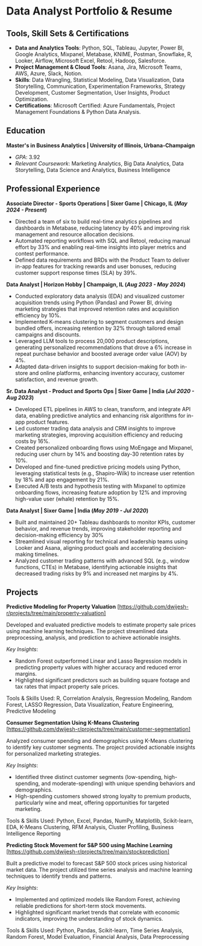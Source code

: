 # Data Analyst Portfolio & Resume

## Tools, Skill Sets & Certifications
- **Data and Analytics Tools**: Python, SQL, Tableau, Jupyter, Power BI, Google Analytics, Mixpanel, Metabase, KNIME, Postman, Snowflake, R, Looker, Airflow, Microsoft Excel, Retool, Hadoop, Salesforce.
- **Project Management & Cloud Tools**: Asana, Jira, Microsoft Teams, AWS, Azure, Slack, Notion.
- **Skills**: Data Wrangling, Statistical Modeling, Data Visualization, Data Storytelling, Communication, Experimentation Frameworks, Strategy Development, Customer Segmentation, User Insights, Product Optimization.
- **Certifications**: Microsoft Certified: Azure Fundamentals, Project Management Foundations & Python Data Analysis.

## Education

**Master's in Business Analytics | University of Illinois, Urbana-Champaign**

- _GPA_: 3.92
- _Relevant Coursework_: Marketing Analytics, Big Data Analytics, Data Storytelling, Data Science and Analytics, Business Intelligence

## Professional Experience

**Associate Director - Sports Operations | Sixer Game | Chicago, IL 
(_May 2024 - Present_)**
- Directed a team of six to build real-time analytics pipelines and dashboards in Metabase, reducing latency by 40% and improving risk management and resource allocation decisions.
- Automated reporting workflows with SQL and Retool, reducing manual effort by 33% and enabling real-time insights into player metrics and contest performance.
- Defined data requirements and BRDs with the Product Team to deliver in-app features for tracking rewards and user bonuses, reducing customer support response times (SLA) by 39%.


**Data Analyst | Horizon Hobby | Champaign, IL (_Aug 2023 - May 2024_)**
- Conducted exploratory data analysis (EDA) and visualized customer acquisition trends using Python (Pandas) and Power BI, driving marketing strategies that improved retention rates and acquisition efficiency by 10%.
- Implemented K-means clustering to segment customers and design bundled offers, increasing retention by 32% through tailored email campaigns and discounts.
- Leveraged LLM tools to process 20,000 product descriptions, generating personalized recommendations that drove a 6% increase in repeat purchase behavior and boosted average order value (AOV) by 4%.
- Adapted data-driven insights to support decision-making for both in-store and online platforms, enhancing inventory accuracy, customer satisfaction, and revenue growth.


**Sr. Data Analyst - Product and Sports Ops | Sixer Game | India (_Jul 2020 - Aug 2023_)**
- Developed ETL pipelines in AWS to clean, transform, and integrate API data, enabling predictive analytics and enhancing risk algorithms for in-app product features.
- Led customer trading data analysis and CRM insights to improve marketing strategies, improving acquisition efficiency and reducing costs by 16%.
- Created personalized onboarding flows using MoEngage and Mixpanel, reducing user churn by 14% and boosting day-30 retention rates by 10%.
- Developed and fine-tuned predictive pricing models using Python, leveraging statistical tests (e.g., Shapiro-Wilk) to increase user retention by 18% and app engagement by 21%.
- Executed A/B tests and hypothesis testing with Mixpanel to optimize onboarding flows, increasing feature adoption by 12% and improving high-value user (whale) retention by 15%.


**Data Analyst | Sixer Game | India (_May 2019 - Jul 2020_)**
- Built and maintained 20+ Tableau dashboards to monitor KPIs, customer behavior, and revenue trends, improving stakeholder reporting and decision-making efficiency by 30%
- Streamlined visual reporting for technical and leadership teams using Looker and Asana, aligning product goals and accelerating decision-making timelines.
- Analyzed customer trading patterns with advanced SQL (e.g., window functions, CTEs) in Metabase, identifying actionable insights that decreased trading risks by 9% and increased net margins by 4%.

## Projects

**Predictive Modeling for Property Valuation** [https://github.com/dwijesh-r/projects/tree/main/property-valuation]

Developed and evaluated predictive models to estimate property sale prices using machine learning techniques. The project streamlined data preprocessing, analysis, and prediction to achieve actionable insights.

_Key Insights_:

- Random Forest outperformed Linear and Lasso Regression models in predicting property values with higher accuracy and reduced error margins.
- Highlighted significant predictors such as building square footage and tax rates that impact property sale prices.

Tools & Skills Used: R, Correlation Analysis, Regression Modeling, Random Forest, LASSO Regression, Data Visualization, Feature Engineering, Predictive Modeling

**Consumer Segmentation Using K-Means Clustering** [https://github.com/dwijesh-r/projects/tree/main/customer-segmentation]

Analyzed consumer spending and demographics using K-Means clustering to identify key customer segments. The project provided actionable insights for personalized marketing strategies.

_Key Insights_:

- Identified three distinct customer segments (low-spending, high-spending, and moderate-spending) with unique spending behaviors and demographics.
- High-spending customers showed strong loyalty to premium products, particularly wine and meat, offering opportunities for targeted marketing.

Tools & Skills Used: Python, Excel, Pandas, NumPy, Matplotlib, Scikit-learn, EDA, K-Means Clustering, RFM Analysis, Cluster Profiling, Business Intelligence Reporting

**Predicting Stock Movement for S&P 500 using Machine Learning** [https://github.com/dwijesh-r/projects/tree/main/stockprediction]

Built a predictive model to forecast S&P 500 stock prices using historical market data. The project utilized time series analysis and machine learning techniques to identify trends and patterns.

_Key Insights_:

- Implemented and optimized models like Random Forest, achieving reliable predictions for short-term stock movements.
- Highlighted significant market trends that correlate with economic indicators, improving the understanding of stock dynamics.

Tools & Skills Used: Python, Pandas, Scikit-learn, Time Series Analysis, Random Forest, Model Evaluation, Financial Analysis, Data Preprocessing
